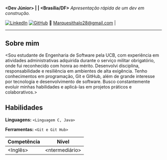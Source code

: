 # <IthaloAugusto Jacobina Marques>
**<Dev Júnior> | <Back-end> | <Brasília/DF>**
*Apresentação rápida de um dev em construção.*


[![LinkedIn](https://img.shields.io/badge/LinkedIn-000?logo=linkedin)](https://www.linkedin.com/in/ithalo-augusto-43922327a/>)
[![GitHub](https://img.shields.io/badge/GitHub-000?logo=github)](https://github.com/jaco2800)
📧 <Marquesithalo28@gmail.com> |


---
## Sobre mim
<Sou estudante de Engenharia de Software pela UCB, com experiência em atividades administrativas adquirida durante o serviço militar obrigatório, onde fui reconhecido com honra ao mérito. Desenvolvi disciplina, responsabilidade e resiliência em ambientes de alta exigência. Tenho conhecimentos em programação, Git e GitHub, além de grande interesse por tecnologia e desenvolvimento de software. Busco constantemente evoluir minhas habilidades e aplicá-las em projetos práticos e colaborativos.>




## Habilidades
**Linguagens:** `<Linguagem C, Java>`

**Ferramentas:** `<Git e Git Hub>`


| Competência | Nível |
|---|---|
| <Inglês> | <ntermediário> |


